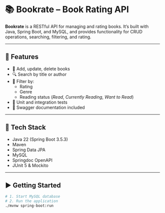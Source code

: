 # 📚 Bookrate – Book Rating API

**Bookrate** is a RESTful API for managing and rating books. It’s built with Java, Spring Boot, and MySQL, and provides functionality for CRUD operations, searching, filtering, and rating.

---

## 🚀 Features

- 📘 Add, update, delete books
- 🔍 Search by title or author
- 🎯 Filter by:
  - Rating
  - Genre
  - Reading status (*Read*, *Currently Reading*, *Want to Read*)
- 🧪 Unit and integration tests
- 📑 Swagger documentation included

---

## 🔧 Tech Stack

- Java 22 (Spring Boot 3.5.3)
- Maven
- Spring Data JPA
- MySQL
- Springdoc OpenAPI
- JUnit 5 & Mockito

---

## ▶️ Getting Started

```bash
# 1. Start MySQL database
# 2. Run the application
./mvnw spring-boot:run
